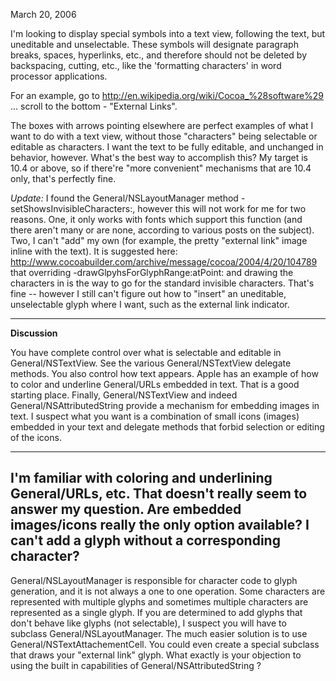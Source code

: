 

March 20, 2006

I'm looking to display special symbols into a text view, following the text, but uneditable and unselectable. These symbols will designate paragraph breaks, spaces, hyperlinks, etc., and therefore should not be deleted by backspacing, cutting, etc., like the 'formatting characters' in word processor applications.

For an example, go to http://en.wikipedia.org/wiki/Cocoa_%28software%29 ... scroll to the bottom - "External Links". 

The boxes with arrows pointing elsewhere are perfect examples of what I want to do with a text view, without those "characters" being selectable or editable as characters. I want the text to be fully editable, and unchanged in behavior, however. What's the best way to accomplish this? My target is 10.4 or above, so if there're "more convenient" mechanisms that are 10.4 only, that's perfectly fine.

*Update:* I found the     General/NSLayoutManager  method     -setShowsInvisibleCharacters:, however this will not work for me for two reasons. One, it only works with fonts which support this function (and there aren't many or are none, according to various posts on the subject). Two, I can't "add" my own (for example, the pretty "external link" image inline with the text). It is suggested here: http://www.cocoabuilder.com/archive/message/cocoa/2004/4/20/104789 that overriding     -drawGlpyhsForGlyphRange:atPoint: and drawing the characters in is the way to go for the standard invisible characters. That's fine -- however I still can't figure out how to "insert" an uneditable, unselectable glyph where I want, such as the external link indicator.

----

**Discussion**

You have complete control over what is selectable and editable in General/NSTextView.  See the various General/NSTextView delegate methods.  You also control how text appears.  Apple has an example of how to color and underline General/URLs embedded in text.  That is a good starting place.  Finally, General/NSTextView and indeed General/NSAttributedString provide a mechanism for embedding images in text.  I suspect what you want is a combination of small icons (images) embedded in your text and delegate methods that forbid selection or editing of the icons.

----
I'm familiar with coloring and underlining General/URLs, etc. That doesn't really seem to answer my question. Are embedded images/icons really the only option available? I can't add a glyph without a corresponding character?
----


General/NSLayoutManager is responsible for character code to glyph generation, and it is not always a one to one operation.  Some characters are represented with multiple glyphs and sometimes multiple characters are represented as a single glyph.  If you are determined to add glyphs that don't behave like glyphs (not selectable), I suspect you will have to subclass General/NSLayoutManager.  The much easier solution is to use General/NSTextAttachementCell.  You could even create a special subclass that draws your "external link" glyph.  What exactly is your objection to using the built in capabilities of General/NSAttributedString ?